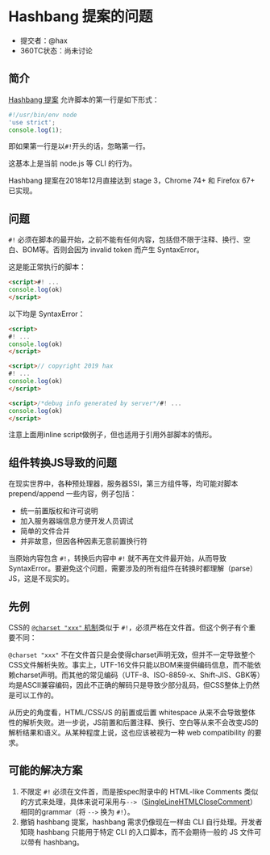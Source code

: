 # Hashbang 提案的问题

- 提交者：@hax
- 360TC状态：尚未讨论

## 简介

[Hashbang 提案](https://github.com/tc39/proposal-hashbang) 允许脚本的第一行是如下形式：

```js
#!/usr/bin/env node
'use strict';
console.log(1);
```

即如果第一行是以`#!`开头的话，忽略第一行。

这基本上是当前 node.js 等 CLI 的行为。

Hashbang 提案在2018年12月直接达到 stage 3，Chrome 74+ 和 Firefox 67+ 已实现。

## 问题

`#!` 必须在脚本的最开始，之前不能有任何内容，包括但不限于注释、换行、空白、BOM等。否则会因为 invalid token 而产生 SyntaxError。

这是能正常执行的脚本：
```html
<script>#! ...
console.log(ok)
</script>
```

以下均是 SyntaxError：
```html
<script>
#! ...
console.log(ok)
</script>

<script>// copyright 2019 hax
#! ...
console.log(ok)
</script>

<script>/*debug info generated by server*/#! ...
console.log(ok)
</script>
```

注意上面用inline script做例子，但也适用于引用外部脚本的情形。

## 组件转换JS导致的问题

在现实世界中，各种预处理器，服务器SSI，第三方组件等，均可能对脚本 prepend/append 一些内容，例子包括：

- 统一前置版权和许可说明
- 加入服务器端信息方便开发人员调试
- 简单的文件合并
- 并非故意，但因各种因素无意前置换行符

当原始内容包含 `#!`，转换后内容中 `#!` 就不再在文件最开始，从而导致 SyntaxError。要避免这个问题，需要涉及的所有组件在转换时都理解（parse）JS，这是不现实的。

## 先例

CSS的 [`@charset "xxx"` 机制](https://drafts.csswg.org/css-syntax/#determine-the-fallback-encoding)类似于 `#!`，必须严格在文件首。但这个例子有个重要不同：

`@charset "xxx"` 不在文件首只是会使得charset声明无效，但并不一定导致整个CSS文件解析失败。事实上，UTF-16文件只能以BOM来提供编码信息，而不能依赖charset声明。而其他的常见编码（UTF-8、ISO-8859-x、Shift-JIS、GBK等）均是ASCII兼容编码，因此不正确的解码只是导致少部分乱码，但CSS整体上仍然是可以工作的。

从历史的角度看，HTML/CSS/JS 的前置或后置 whitespace 从来不会导致整体性的解析失败。进一步说，JS前置和后置注释、换行、空白等从来不会改变JS的解析结果和语义。从某种程度上说，这也应该被视为一种 web compatibility 的要求。

## 可能的解决方案

1. 不限定 `#!` 必须在文件首，而是按spec附录中的 HTML-like Comments 类似的方式来处理，具体来说可采用与`-->`（[SingleLineHTMLCloseComment](https://tc39.es/ecma262/#prod-annexB-SingleLineHTMLCloseComment)）相同的grammar（将 `-->` 换为 `#!`）。
1. 撤销 hashbang 提案，hashbang 需求仍像现在一样由 CLI 自行处理。开发者知晓 hashbang 只能用于特定 CLI 的入口脚本，而不会期待一般的 JS 文件可以带有 hashbang。
